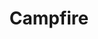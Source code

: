 ---
title: Campfire
tags: ["campfire", "fire", "outdoors", "nature", "flame"]
icon: campfire
svg: '<svg xmlns="http://www.w3.org/2000/svg" width="24" height="24" fill="none" viewBox="0 0 24 24" stroke-width="1.5" stroke-linecap="round" stroke-linejoin="round" stroke="currentColor"><path d="m5.422 20.706 3.289-1.197L12 18.31l3.289-1.197 3.289-1.197m0 4.79L5.422 15.917m10.963-4.349A4.751 4.751 0 0 1 12 14.5c-2.623 0-4.75-2.134-4.75-4.767 0-2.632.998-3.709 2.558-6.233 2.923 1.283 2.923 5.133 2.923 5.133s.96-1.856 2.923-2.75c.63 1.86 1.478 3.89.731 5.685Z"/></svg>'
---